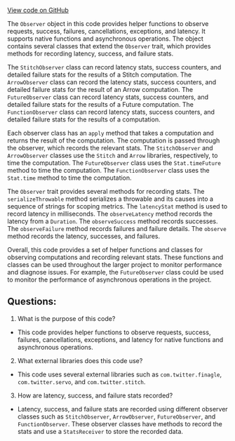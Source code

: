 [View code on GitHub](https://github.com/misbahsy/the-algorithm/product-mixer/shared-library/src/main/scala/com/twitter/product_mixer/shared_library/observer/Observer.scala)

The `Observer` object in this code provides helper functions to observe requests, success, failures, cancellations, exceptions, and latency. It supports native functions and asynchronous operations. The object contains several classes that extend the `Observer` trait, which provides methods for recording latency, success, and failure stats. 

The `StitchObserver` class can record latency stats, success counters, and detailed failure stats for the results of a Stitch computation. The `ArrowObserver` class can record the latency stats, success counters, and detailed failure stats for the result of an Arrow computation. The `FutureObserver` class can record latency stats, success counters, and detailed failure stats for the results of a Future computation. The `FunctionObserver` class can record latency stats, success counters, and detailed failure stats for the results of a computation.

Each observer class has an `apply` method that takes a computation and returns the result of the computation. The computation is passed through the observer, which records the relevant stats. The `StitchObserver` and `ArrowObserver` classes use the `Stitch` and `Arrow` libraries, respectively, to time the computation. The `FutureObserver` class uses the `Stat.timeFuture` method to time the computation. The `FunctionObserver` class uses the `Stat.time` method to time the computation.

The `Observer` trait provides several methods for recording stats. The `serializeThrowable` method serializes a throwable and its causes into a sequence of strings for scoping metrics. The `latencyStat` method is used to record latency in milliseconds. The `observeLatency` method records the latency from a `Duration`. The `observeSuccess` method records successes. The `observeFailure` method records failures and failure details. The `observe` method records the latency, successes, and failures.

Overall, this code provides a set of helper functions and classes for observing computations and recording relevant stats. These functions and classes can be used throughout the larger project to monitor performance and diagnose issues. For example, the `FutureObserver` class could be used to monitor the performance of asynchronous operations in the project.
## Questions: 
 1. What is the purpose of this code?
- This code provides helper functions to observe requests, success, failures, cancellations, exceptions, and latency for native functions and asynchronous operations.

2. What external libraries does this code use?
- This code uses several external libraries such as `com.twitter.finagle`, `com.twitter.servo`, and `com.twitter.stitch`.

3. How are latency, success, and failure stats recorded?
- Latency, success, and failure stats are recorded using different observer classes such as `StitchObserver`, `ArrowObserver`, `FutureObserver`, and `FunctionObserver`. These observer classes have methods to record the stats and use a `StatsReceiver` to store the recorded data.